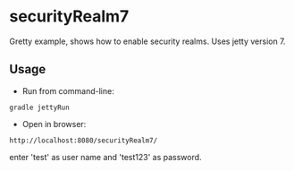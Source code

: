 # securityRealm7

Gretty example, shows how to enable security realms. Uses jetty version 7.

## Usage

- Run from command-line:

```
gradle jettyRun
```

- Open in browser:

```
http://localhost:8080/securityRealm7/
```

enter 'test' as user name and 'test123' as password.
